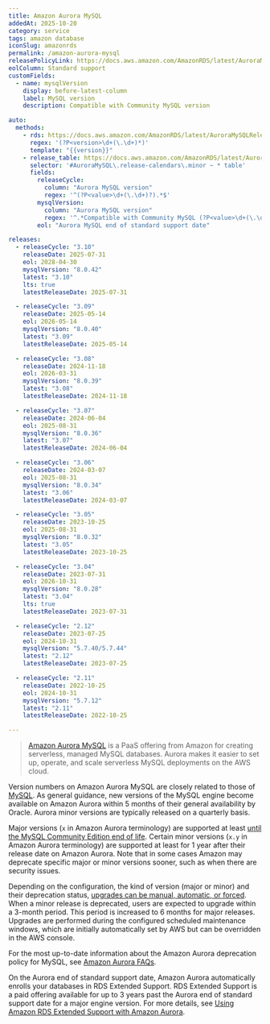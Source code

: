 ```yaml
---
title: Amazon Aurora MySQL
addedAt: 2025-10-20
category: service
tags: amazon database
iconSlug: amazonrds
permalink: /amazon-aurora-mysql
releasePolicyLink: https://docs.aws.amazon.com/AmazonRDS/latest/AuroraMySQLReleaseNotes/AuroraMySQL.release-calendars.html
eolColumn: Standard support
customFields:
  - name: mysqlVersion
    display: before-latest-column
    label: MySQL version
    description: Compatible with Community MySQL version

auto:
  methods:
    - rds: https://docs.aws.amazon.com/AmazonRDS/latest/AuroraMySQLReleaseNotes/AuroraMySQL.release-calendars.html
      regex: '(?P<version>\d+(\.\d+)*)'
      template: "{{version}}"
    - release_table: https://docs.aws.amazon.com/AmazonRDS/latest/AuroraMySQLReleaseNotes/AuroraMySQL.release-calendars.html
      selector: '#AuroraMySQL\.release-calendars\.minor ~ * table'
      fields:
        releaseCycle:
          column: "Aurora MySQL version"
          regex: '^(?P<value>\d+(\.\d+)?).*$'
        mysqlVersion:
          column: "Aurora MySQL version"
          regex: '^.*Compatible with Community MySQL (?P<value>\d+(\.\d+)+).*$'
        eol: "Aurora MySQL end of standard support date"

releases:
  - releaseCycle: "3.10"
    releaseDate: 2025-07-31
    eol: 2028-04-30
    mysqlVersion: "8.0.42"
    latest: "3.10"
    lts: true
    latestReleaseDate: 2025-07-31

  - releaseCycle: "3.09"
    releaseDate: 2025-05-14
    eol: 2026-05-14
    mysqlVersion: "8.0.40"
    latest: "3.09"
    latestReleaseDate: 2025-05-14

  - releaseCycle: "3.08"
    releaseDate: 2024-11-18
    eol: 2026-03-31
    mysqlVersion: "8.0.39"
    latest: "3.08"
    latestReleaseDate: 2024-11-18

  - releaseCycle: "3.07"
    releaseDate: 2024-06-04
    eol: 2025-08-31
    mysqlVersion: "8.0.36"
    latest: "3.07"
    latestReleaseDate: 2024-06-04

  - releaseCycle: "3.06"
    releaseDate: 2024-03-07
    eol: 2025-08-31
    mysqlVersion: "8.0.34"
    latest: "3.06"
    latestReleaseDate: 2024-03-07

  - releaseCycle: "3.05"
    releaseDate: 2023-10-25
    eol: 2025-08-31
    mysqlVersion: "8.0.32"
    latest: "3.05"
    latestReleaseDate: 2023-10-25

  - releaseCycle: "3.04"
    releaseDate: 2023-07-31
    eol: 2026-10-31
    mysqlVersion: "8.0.28"
    latest: "3.04"
    lts: true
    latestReleaseDate: 2023-07-31

  - releaseCycle: "2.12"
    releaseDate: 2023-07-25
    eol: 2024-10-31
    mysqlVersion: "5.7.40/5.7.44"
    latest: "2.12"
    latestReleaseDate: 2023-07-25

  - releaseCycle: "2.11"
    releaseDate: 2022-10-25
    eol: 2024-10-31
    mysqlVersion: "5.7.12"
    latest: "2.11"
    latestReleaseDate: 2022-10-25

---
```


> [Amazon Aurora MySQL](https://aws.amazon.com/rds/aurora/) is a PaaS offering from Amazon
> for creating serverless, managed MySQL databases. Aurora makes it easier
> to set up, operate, and scale serverless MySQL deployments on the AWS cloud.

Version numbers on Amazon Aurora MySQL are closely related to those of [MySQL](/mysql). As general guidance,
new versions of the MySQL engine become available on Amazon Aurora within 5 months of their
general availability by Oracle. Aurora minor versions are typically released on a quarterly basis.

Major versions (`x` in Amazon Aurora terminology) are supported at least
[until the MySQL Community Edition end of life](/mysql). Certain minor versions (`x.y` in Amazon Aurora terminology)
are supported at least for 1 year after their release date on Amazon Aurora. Note that in some cases Amazon may
deprecate specific major or minor versions sooner, such as when there are security issues.

Depending on the configuration, the kind of version (major or minor) and their deprecation status,
[upgrades can be manual, automatic, or forced](https://docs.aws.amazon.com/AmazonRDS/latest/AuroraUserGuide/USER_UpgradeDBInstance.Maintenance.html#Aurora.Maintenance.AMVU).
When a minor release is deprecated, users are expected to upgrade within a 3-month period. This period is
increased to 6 months for major releases. Upgrades are performed during the configured scheduled maintenance
windows, which are initially automatically set by AWS but can be overridden in the AWS console.

For the most up-to-date information about the Amazon Aurora deprecation policy for MySQL, see
[Amazon Aurora FAQs](https://aws.amazon.com/rds/aurora/faqs/).

On the Aurora end of standard support date, Amazon Aurora automatically enrolls your databases in RDS Extended Support.
RDS Extended Support is a paid offering available for up to 3 years past the Aurora end of standard support date for a major engine version. For more details, see
[Using Amazon RDS Extended Support with Amazon Aurora](https://docs.aws.amazon.com/AmazonRDS/latest/AuroraUserGuide/extended-support.html).
